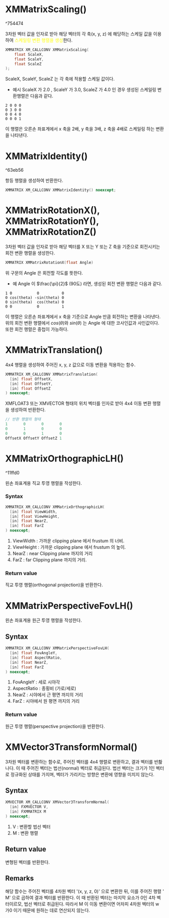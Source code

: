 # XMMatrixScaling()

^754474

3차원 벡터 값을 인자로 받아 해당 벡터의 각 축(x, y, z) 에 해당하는 스케일 값을 이용하여 <span style="color: yellow">스케일링 변환 행렬을 생성</span>한다.

```c++
XMMATRIX XM_CALLCONV XMMatrixScaling(
    float ScaleX,
    float ScaleY,
    float ScaleZ
);
```

ScaleX, ScaleY, ScaleZ 는 각 축에 적용할 스케일 값이다. 

- 예시
ScaleX 가 2.0 , ScaleY 가 3.0, ScaleZ 가 4.0 인 경우 생성된 스케일링 변환행렬은 다음과 같다.
```
2 0 0 0
0 3 0 0
0 0 4 0
0 0 0 1
```
이 행렬은 오른손 좌표계에서 x 축을 2배, y 축을 3배, z 축을 4배로 스케일링 하는 변환을 나타낸다. 

# XMMatrixIdentity()

^63eb56

항등 행렬을 생성하여 반환한다.

```c++
XMMATRIX XM_CALLCONV XMMatrixIdentity() noexcept;
```

# XMMatrixRotationX(), XMMatrixRotationY(), XMMatrixRotationZ()

3차원 벡터 값을 인자로 받아 해당 벡터를 X 또는 Y 또는 Z 축을 기준으로 회전시키는 회전 변환 행렬을 생성한다.

```c++
XMMATRIX XMMatrixRotationX(float Angle)
```

위 구문의 Angle 은 회전할 각도를 뜻한다. 

- 예
Angle 이 $\frac{\pi}{2}$ (90도) 라면, 생성된 회전 변환 행렬은 다음과 같다.
```
1 0           0          0
0 cos(theta) -sin(theta) 0
0 sin(theta)  cos(theta) 0
0 0           0          1
```

이 행렬은 오른손 좌표계에서 x 축을 기준으로 Angle 만큼 회전하는 변환을 나타낸다. 위의 회전 변환 행렬에서 $cos(\theta)$와 $sin(\theta)$ 는 Angle 에 대한 코사인값과 사인값이다.
또한 회전 행렬은 중첩이 가능하다.


# XMMatrixTranslation()

4x4 행렬을 생성하여 주어진 x, y, z 값으로 이동 변환을 적용하는 함수.

```c++
XMMATRIX XM_CALLCONV XMMatrixTranslation(
  [in] float OffsetX,
  [in] float OffsetY,
  [in] float OffsetZ
) noexcept;

```

XMFLOAT3 또는 XMVECTOR 형태의 위치 벡터를 인자로 받아 4x4 이동 변환 행렬을 생성하여 반환한다. 

```c++
// 반환 행렬의 형태
1       0       0       0
0       1       0       0
0       0       1       0
OffsetX OffsetY OffsetZ 1
```

# XMMatrixOrthographicLH()

^11ffd0

왼손 좌표계용 직교 투영 행렬을 작성한다.

### Syntax
```c++
XMMATRIX XM_CALLCONV XMMatrixOrthographicLH(
  [in] float ViewWidth,
  [in] float ViewHeight,
  [in] float NearZ,
  [in] float FarZ
) noexcept;
```
1. ViewWidth : 가까운 clipping plane 에서 frustum 의 너비.
2. ViewHeight  : 가까운 clipping plane 에서 frustum 의 높이.
3. NearZ : near Clipping plane 까지의 거리
4. FarZ : far Clipping plane 까지의 거리.

### Return value

직교 투영 행렬(orthogonal projection)을 반환한다.

# XMMatrixPerspectiveFovLH()

왼손 좌표계용 원근 투영 행렬을 작성한다.

## Syntax
```c++
XMMATRIX XM_CALLCONV XMMatrixPerspectiveFovLH(
  [in] float FovAngleY,
  [in] float AspectRatio,
  [in] float NearZ,
  [in] float FarZ
) noexcept;
```
1. FovAngleY : 세로 시야각
2. AspectRatio : 종횡비 (가로/세로)
3. NearZ : 시야에서 근 평면 까지의 거리
4. FarZ : 시야에서 원 평면 까지의 거리

### Return value

원근 투영 행렬(perspective projection)을 반환한다.


# XMVector3TransformNormal()

3차원 벡터를 변환하는 함수로, 주어진 벡터를 4x4 행렬로 변환하고, 결과 벡터를 반홚나다. 이 때 주어진 벡터는 법선(normal) 벡터로 취급된다. 법선 벡터는 크기가 1인 벡터로 정규화된 상태를 가지며, 벡터가 가리키는 방향은 변환에 영향을 미치지 않는다.

## Syntax
```c++
XMVECTOR XM_CALLCONV XMVector3TransformNormal(
  [in] FXMVECTOR V,
  [in] FXMMATRIX M
) noexcept;
```
1. V : 변환할 법선 벡터
2. M : 변환 행렬

## Return value

 변형된 벡터를 반환한다.

## Remarks

해당 함수는 주어진 벡터를 4차원 벡터 '(x, y, z, 0)' 으로 변환한 뒤, 이를 주어진 행렬 ' M' 으로 곱하여 결과 벡터를 반환한다. 이 때 반환된 벡터는 마지막 요소가 0인 4차 벡터이르모, 법선 벡터로 취급된다.
따라서 M 이 이동 변환이면 어차피 4차원 벡터의 w 가0 이기 때문에 원하는 데로 연산되지 않는다.